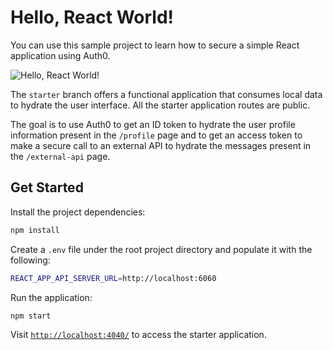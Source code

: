 # Hello, React World!

You can use this sample project to learn how to secure a simple React application using Auth0.

![Hello, React World!](https://cdn.auth0.com/blog/hello-auth0/hello-react.png)

The `starter` branch offers a functional application that consumes local data to hydrate the user interface. All the starter application routes are public.

The goal is to use Auth0 to get an ID token to hydrate the user profile information present in the `/profile` page and to get an access token to make a secure call to an external API to hydrate the messages present in the `/external-api` page.

## Get Started

Install the project dependencies:

```bash
npm install
```

Create a `.env` file under the root project directory and populate it with the following:

```bash
REACT_APP_API_SERVER_URL=http://localhost:6060
```

Run the application:

```bash
npm start
```

Visit [`http://localhost:4040/`](http://localhost:4040/) to access the starter application.
